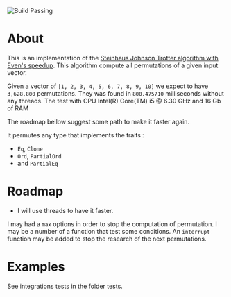 
![Build Passing](https://api.travis-ci.org/corentinway/permutation_way_rs.svg?branch=master)

# About

This is an implementation of the [Steinhaus Johnson Trotter algorithm with Even's speedup](https://en.wikipedia.org/wiki/Steinhaus%E2%80%93Johnson%E2%80%93Trotter_algorithm#Even's_speedup).
This algorithm compute all permutations of a given input vector.

Given a vector of `[1, 2, 3, 4, 5, 6, 7, 8, 9, 10]` we expect to have `3,628,800` permutations.
They was found in `800.475710` milliseconds without any threads. The test with CPU Intel(R) Core(TM) i5 @ 6.30 GHz and 16 Gb of RAM


The roadmap bellow suggest some path to make it faster again.

It permutes any type that implements the traits :
* `Eq`, `Clone`
* `Ord`, `PartialOrd`
* and `PartialEq`


# Roadmap

*  I will use threads to have it faster.

I may had a `max` options in order to stop the computation of permutation. I may be a number of a function
that test some conditions. An `interrupt` function may be added to stop the research of the next permutations.

# Examples

See integrations tests in the folder tests.